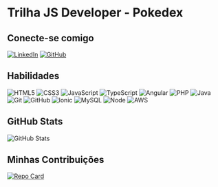 # Trilha JS Developer - Pokedex

## Conecte-se comigo
[![LinkedIn](https://img.shields.io/badge/LinkedIn-000?style=for-the-badge&logo=linkedin&logoColor=0E76A8)](https://www.linkedin.com/in/lucas-anderson/)
[![GitHub](https://img.shields.io/badge/GitHub-000?style=for-the-badge&logo=github)](https://github.com/Lucas-And3rson)

## Habilidades
![HTML5](https://img.shields.io/badge/HTML5-000?style=for-the-badge&logo=html5)
![CSS3](https://img.shields.io/badge/CSS3-000?style=for-the-badge&logo=css3&logoColor=264CE4)
![JavaScript](https://img.shields.io/badge/JavaScript-000?style=for-the-badge&logo=javascript)
![TypeScript](https://img.shields.io/badge/TypeScript-000?style=for-the-badge&logo=typescript)
![Angular](https://img.shields.io/badge/Angular-000?style=for-the-badge&logo=angular&logoColor=C3002F)
![PHP](https://img.shields.io/badge/PHP-000?style=for-the-badge&logo=php)
![Java](https://img.shields.io/badge/java-000?style=for-the-badge&logo=java)
![Git](https://img.shields.io/badge/Git-000?style=for-the-badge&logo=git)
![GitHub](https://img.shields.io/badge/github-000?style=for-the-badge&logo=github)
![Ionic](https://img.shields.io/badge/ionic-000?style=for-the-badge&logo=ionic)
![MySQL](https://img.shields.io/badge/mysql-000?style=for-the-badge&logo=mysql)
![Node](https://img.shields.io/badge/node-000?style=for-the-badge&logo=node)
![AWS](https://img.shields.io/badge/AWS-000?style=for-the-badge&logo=AWS)




## GitHub Stats
![GitHub Stats](https://github-readme-stats.vercel.app/api?username=Lucas-And3rson&theme=transparent&bg_color=000&border_color=f1f1f1&show_icons=true&icon_color=30A3DC&title_color=30A3DC&text_color=FFF)

## Minhas Contribuições
[![Repo Card](https://github-readme-stats.vercel.app/api/pin/?username=Lucas-And3rson&repo=dio-lab-open-source&bg_color=000&border_color=f1f1f1&show_icons=true&icon_color=30A3DC&title_color=30A3DC&text_color=FFF)](https://github.com/Lucas-And3rson/dio-lab-open-source)
